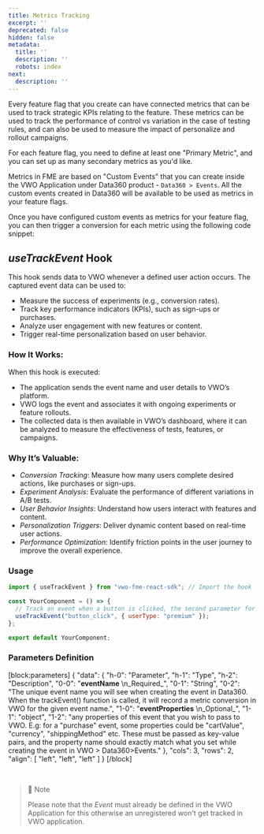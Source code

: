 ```yaml
---
title: Metrics Tracking
excerpt: ''
deprecated: false
hidden: false
metadata:
  title: ''
  description: ''
  robots: index
next:
  description: ''
---
```

Every feature flag that you create can have connected metrics that can be used to track strategic KPIs relating to the feature. These metrics can be used to track the performance of control vs variation in the case of testing rules, and can also be used to measure the impact of personalize and rollout campaigns.

For each feature flag, you need to define at least one "Primary Metric", and you can set up as many secondary metrics as you'd like. 

Metrics in FME are based on "Custom Events" that you can create inside the VWO Application under Data360 product - `Data360 > Events`. All the custom events created in Data360 will be available to be used as metrics in your feature flags. 

Once you have configured custom events as metrics for your feature flag, you can then trigger a conversion for each metric using the following code snippet: 

## _**useTrackEvent**_ Hook

This hook sends data to VWO whenever a defined user action occurs. The captured event data can be used to:

- Measure the success of experiments (e.g., conversion rates).
- Track key performance indicators (KPIs), such as sign-ups or purchases.
- Analyze user engagement with new features or content.
- Trigger real-time personalization based on user behavior.

### How It Works:

When this hook is executed:

- The application sends the event name and user details to VWO’s platform.
- VWO logs the event and associates it with ongoing experiments or feature rollouts.
- The collected data is then available in VWO’s dashboard, where it can be analyzed to measure the effectiveness of tests, features, or campaigns.

### Why It’s Valuable:

- _Conversion Tracking_: Measure how many users complete desired actions, like purchases or sign-ups.
- _Experiment Analysis_: Evaluate the performance of different variations in A/B tests.
- _User Behavior Insights_: Understand how users interact with features and content.
- _Personalization Triggers_: Deliver dynamic content based on real-time user actions.
- _Performance Optimization_: Identify friction points in the user journey to improve the overall experience.

### Usage

```javascript JavaScript
import { useTrackEvent } from "vwo-fme-react-sdk"; // Import the hook

const YourComponent = () => {
  // Track an event when a button is clicked, the second parameter for useTrackEvent is optional.
  useTrackEvent("button_click", { userType: "premium" });
};

export default YourComponent;
```

### Parameters Definition

[block:parameters]
{
  "data": {
    "h-0": "Parameter",
    "h-1": "Type",
    "h-2": "Description",
    "0-0": "**eventName**  \n_Required_",
    "0-1": "String",
    "0-2": "The unique event name you will see when creating the event in Data360. When the trackEvent() function is called, it will record a metric conversion in VWO for the given event name.",
    "1-0": "**eventProperties**  \n_Optional_",
    "1-1": "object",
    "1-2": "any properties of this event that you wish to pass to VWO. E.g: for a \"purchase\" event, some properties could be \"cartValue\", \"currency\", \"shippingMethod\" etc. These must be passed as key-value pairs, and the property name should exactly match what you set while creating the event in VWO > Data360>Events."
  },
  "cols": 3,
  "rows": 2,
  "align": [
    "left",
    "left",
    "left"
  ]
}
[/block]


<br />

> 🚧 Note
> 
> Please note that the _Event_ must already be defined in the VWO Application for this otherwise an unregistered won't get tracked in VWO application.